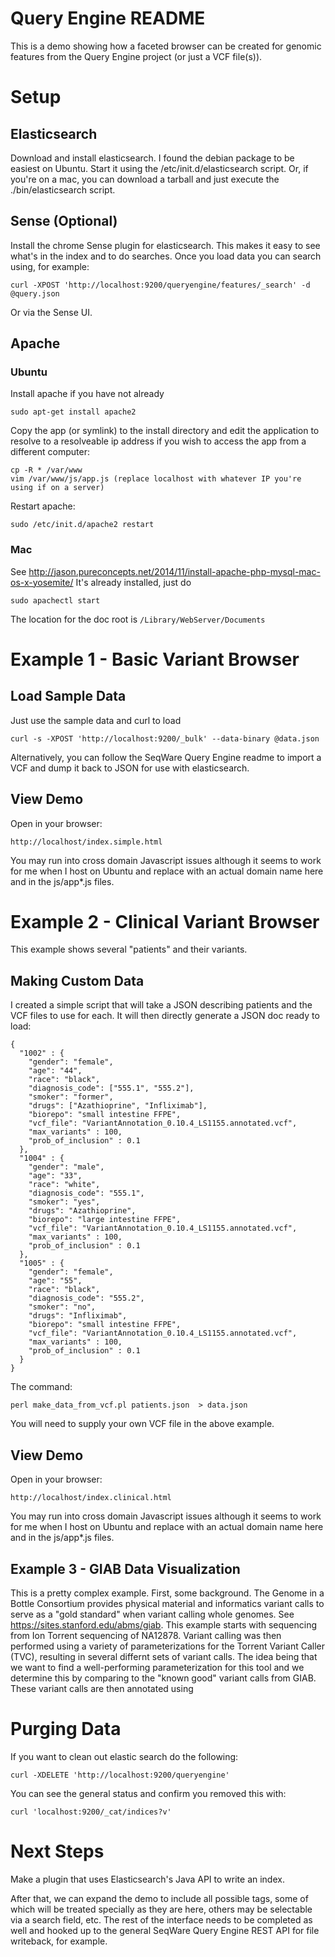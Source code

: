 # Query Engine README

This is a demo showing how a faceted browser can be created for genomic features from the Query Engine project (or just a VCF file(s)).

# Setup

## Elasticsearch

Download and install elasticsearch.  I found the debian package to be easiest on Ubuntu.  Start it using the /etc/init.d/elasticsearch script. Or, if you're on a mac, you can download a tarball and just execute the ./bin/elasticsearch script.

## Sense (Optional)

Install the chrome Sense plugin for elasticsearch. This makes it easy to see what's in the index and to do searches.  Once you load data you can search using, for example:

    curl -XPOST 'http://localhost:9200/queryengine/features/_search' -d @query.json

Or via the Sense UI.

## Apache

### Ubuntu

Install apache if you have not already

    sudo apt-get install apache2

Copy the app (or symlink) to the install directory and edit the application to resolve to a resolveable ip address if you wish to access the app from a different computer:

    cp -R * /var/www
    vim /var/www/js/app.js (replace localhost with whatever IP you're using if on a server)

Restart apache:

    sudo /etc/init.d/apache2 restart

### Mac

See http://jason.pureconcepts.net/2014/11/install-apache-php-mysql-mac-os-x-yosemite/ It's already installed, just do

    sudo apachectl start

The location for the doc root is `/Library/WebServer/Documents`

# Example 1 - Basic Variant Browser

## Load Sample Data

Just use the sample data and curl to load

    curl -s -XPOST 'http://localhost:9200/_bulk' --data-binary @data.json

Alternatively, you can follow the SeqWare Query Engine readme to import a VCF and dump it back to JSON for use with elasticsearch.

## View Demo

Open in your browser:

    http://localhost/index.simple.html

You may run into cross domain Javascript issues although it seems to work for me when I host on Ubuntu and replace with an actual domain name here and in the js/app*.js files.

# Example 2 - Clinical Variant Browser

This example shows several "patients" and their variants.

## Making Custom Data

I created a simple script that will take a JSON describing patients and the VCF files to use for each. It will then directly generate a JSON doc ready to load:

    {
      "1002" : {
        "gender": "female",
        "age": "44",
        "race": "black",
        "diagnosis_code": ["555.1", "555.2"],
        "smoker": "former",
        "drugs": ["Azathioprine", "Infliximab"],
        "biorepo": "small intestine FFPE",
        "vcf_file": "VariantAnnotation_0.10.4_LS1155.annotated.vcf",
        "max_variants" : 100,
        "prob_of_inclusion" : 0.1
      },
      "1004" : {
        "gender": "male",
        "age": "33",
        "race": "white",
        "diagnosis_code": "555.1",
        "smoker": "yes",
        "drugs": "Azathioprine",
        "biorepo": "large intestine FFPE",
        "vcf_file": "VariantAnnotation_0.10.4_LS1155.annotated.vcf",
        "max_variants" : 100,
        "prob_of_inclusion" : 0.1
      },
      "1005" : {
        "gender": "female",
        "age": "55",
        "race": "black",
        "diagnosis_code": "555.2",
        "smoker": "no",
        "drugs": "Infliximab",
        "biorepo": "small intestine FFPE",
        "vcf_file": "VariantAnnotation_0.10.4_LS1155.annotated.vcf",
        "max_variants" : 100,
        "prob_of_inclusion" : 0.1
      }
    }

The command:

    perl make_data_from_vcf.pl patients.json  > data.json

You will need to supply your own VCF file in the above example.

## View Demo

Open in your browser:

    http://localhost/index.clinical.html

You may run into cross domain Javascript issues although it seems to work for me when I host on Ubuntu and replace with an actual domain name here and in the js/app*.js files.

## Example 3 - GIAB Data Visualization

This is a pretty complex example.  First, some background.  The Genome in a Bottle Consortium provides physical material and informatics variant calls to serve as a "gold standard" when variant calling whole genomes. See https://sites.stanford.edu/abms/giab.  This example starts with sequencing from Ion Torrent sequencing of NA12878.  Variant calling was then performed using a variety of parameterizations for the Torrent Variant Caller (TVC), resulting in several differnt sets of variant calls.  The idea being that we want to find a well-performing parameterization for this tool and we determine this by comparing to the "known good" variant calls from GIAB.  These variant calls are then annotated using

# Purging Data

If you want to clean out elastic search do the following:

    curl -XDELETE 'http://localhost:9200/queryengine'

You can see the general status and confirm you removed this with:

    curl 'localhost:9200/_cat/indices?v'

# Next Steps

Make a plugin that uses Elasticsearch's Java API to write an index.

After that, we can expand the demo to include all possible tags, some of which will be treated specially as they are here, others may be selectable via a search field, etc.  The rest of the interface needs to be completed as well and hooked up to the general SeqWare Query Engine REST API for file writeback, for example.
